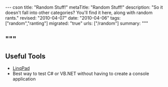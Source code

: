 --- cson
title: "Random Stuff!"
metaTitle: "Random Stuff!"
description: "So it doesn't fall into other categories? You'll find it here, along with random rants."
revised: "2010-04-07"
date: "2010-04-06"
tags: ["random","ranting"]
migrated: "true"
urls: ["/random"]
summary: """

"""
---
## Useful Tools ##

* [LinqPad][1]
 * Best way to test C# or VB.NET without having to create a console application



  [1]: http://www.linqpad.net/